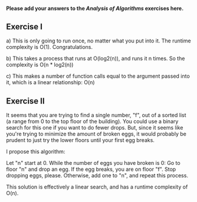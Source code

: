 #### Please add your answers to the ***Analysis of  Algorithms*** exercises here.

## Exercise I

a)  This is only going to run once, no matter what you put into it. The runtime complexity is O(1). Congratulations.


b)  This takes a process that runs at O(log2(n)), and runs it n times. So the complexity is O(n * log2(n)) 


c)  This makes a number of function calls equal to the argument passed into it, which is a linear relationship: O(n) 


## Exercise II

It seems that you are trying to find a single number, "f", out of a sorted list (a range from 0 to the top floor of the building). You could use a binary search for this one if you want to do fewer drops. But, since it seems like you're trying to minimize the amount of broken eggs, it would probably be prudent to just try the lower floors until your first egg breaks.

I propose this algorithm:

Let "n" start at 0.
While the number of eggs you have broken is 0:
    Go to floor "n" and drop an egg.
    If the egg breaks, you are on floor "f". Stop dropping eggs, please.
    Otherwise, add one to "n", and repeat this process.

This solution is effectively a linear search, and has a runtime complexity of O(n).

